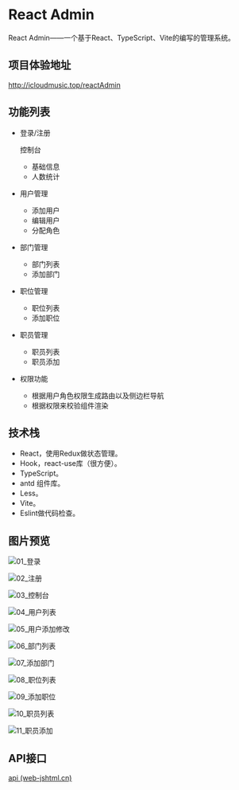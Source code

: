 # React Admin

React Admin——一个基于React、TypeScript、Vite的编写的管理系统。

## 项目体验地址

http://icloudmusic.top/reactAdmin

## 功能列表

- 登录/注册

  控制台

  -  基础信息
  -  人数统计 

- 用户管理

  -  添加用户
  -  编辑用户
  -  分配角色

- 部门管理

  -  部门列表
  -  添加部门

- 职位管理

  -  职位列表
  -  添加职位

- 职员管理

  -  职员列表
  -  职员添加

- 权限功能

  -  根据用户角色权限生成路由以及侧边栏导航
  -  根据权限来校验组件渲染

## 技术栈

- React，使用Redux做状态管理。
- Hook，react-use库（很方便）。
- TypeScript。
- antd 组件库。
- Less。
- Vite。
- Eslint做代码检查。



## 图片预览

![01_登录](./resources/01_登录.png)

![02_注册](./resources/02_注册.png)

![03_控制台](./resources/03_控制台.png)

![04_用户列表](./resources/04_用户列表.png)

![05_用户添加修改](./resources/05_用户添加修改.png)

![06_部门列表](./resources/06_部门列表.png)

![07_添加部门](./resources/07_添加部门.png)

![08_职位列表](./resources/08_职位列表.png)

![09_添加职位](./resources/09_添加职位.png)

![10_职员列表](./resources/10_职员列表.png)

![11_职员添加](./resources/11_职员添加.png)

## API接口

[api (web-jshtml.cn)](http://www.web-jshtml.cn/file/reactApi.html)
